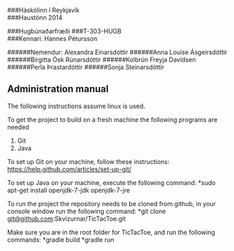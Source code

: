 ###Háskólinn í Reykjavík        	  						        
###Haustönn 2014   

###Hugbúnaðarfræði 
###T-303-HUGB           
###Kennari: Hannes Pétursson

######Nemendur:  Alexandra Einarsdóttir
######Anna Louise Ásgeirsdóttir
######Birgitta Ósk Rúnarsdóttir
######Kolbrún Freyja Davidsen     
######Perla Þrastardóttir
######Sonja Steinarsdóttir

Administration manual
---------------

The following instructions assume linux is used.

To get the project to build on a fresh machine the following programs are needed
1. Git
2. Java

To set up Git on your machine, follow these instructions: https://help.github.com/articles/set-up-git/

To set up Java on your machine, execute the following command:
*sudo apt-get install openjdk-7-jdk openjdk-7-jre

To run the project the repository needs to be cloned from github, in your console window run the following command:
*git clone git@github.com:Skvizurnar/TicTacToe.git

Make sure you are in the root folder for TicTacToe, and run the following commands:
*gradle build
*gradle run

